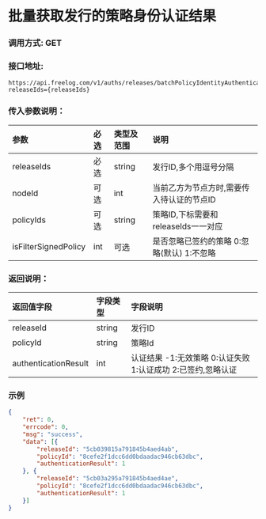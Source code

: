 # 批量获取发行的策略身份认证结果

### 调用方式: GET

### 接口地址:

```
https://api.freelog.com/v1/auths/releases/batchPolicyIdentityAuthentication?releaseIds={releaseIds}
```

### 传入参数说明：

| 参数 | 必选 | 类型及范围 | 说明 |
| :--- | :--- | :--- | :--- |
| releaseIds | 必选 | string | 发行ID,多个用逗号分隔 |
| nodeId | 可选 | int | 当前乙方为节点方时,需要传入待认证的节点ID |
| policyIds | 可选 | string | 策略ID,下标需要和releaseIds一一对应 |
| isFilterSignedPolicy | int | 可选 | 是否忽略已签约的策略 0:忽略(默认) 1:不忽略 |

### 返回说明：

| 返回值字段 | 字段类型 | 字段说明 |
| :--- | :--- | :--- |
| releaseId | string | 发行ID|
| policyId | string | 策略Id|
| authenticationResult | int | 认证结果 -1:无效策略 0:认证失败 1:认证成功 2:已签约,忽略认证 |

### 示例

```json
{
	"ret": 0,
	"errcode": 0,
	"msg": "success",
	"data": [{
		"releaseId": "5cb039815a791845b4aed4ab",
		"policyId": "8cefe2f1dcc6dd0bdaadac946cb63dbc",
		"authenticationResult": 1
	}, {
		"releaseId": "5cb03a295a791845b4aed4ae",
		"policyId": "8cefe2f1dcc6dd0bdaadac946cb63dbc",
		"authenticationResult": 1
	}]
}
```

